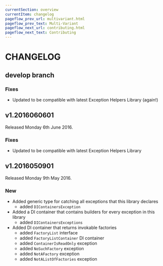 ```yaml
---
currentSection: overview
currentItem: changelog
pageflow_prev_url: multivariant.html
pageflow_prev_text: Multi-Variant
pageflow_next_url: contributing.html
pageflow_next_text: Contributing
---
```

# CHANGELOG

## develop branch

### Fixes

* Updated to be compatible with latest Exception Helpers Library (again!)

## v1.2016060601

Released Monday 6th June 2016.

### Fixes

* Updated to be compatible with latest Exception Helpers Library

## v1.2016050901

Released Monday 9th May 2016.

### New

* Added generic type for catching all exceptions that this library declares
  - added `DIContainersException`
* Added a DI container that contains builders for every exception in this library
  - added `DIContainersExceptions`
* Added DI container that returns invokable factories
  - added `FactoryList` interface
  - added `FactoryListContainer` DI container
  - added `ContainerIsReadOnly` exception
  - added `NoSuchFactory` exception
  - added `NotAFactory` exception
  - added `NotAListOfFactories` exception
